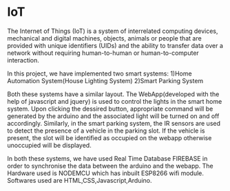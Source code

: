 # IoT
The Internet of Things (IoT) is a system of interrelated computing devices, mechanical and digital machines, objects, animals or people that are provided with unique identifiers (UIDs) and the ability to transfer data over a network without requiring human-to-human or human-to-computer interaction.

In this project, we have implemented two smart systems:
1)Home Automation System(House Lighting System)
2)Smart Parking  System

Both these systems have a similar layout. The WebApp(developed with the help of javascript and jquery) is used to control the lights in the smart home system. Upon clicking the dessired button, appropriate command will be generated by the arduino and the associated light will be turned on and off accordingly.
Similarly, in the smart parking system, the IR sensors are used to detect the presence of a vehicle in the parking slot. If the vehicle is present, the slot will be identified as occupied on the webapp otherwise unoccupied will be displayed.

In both these systems, we have used Real Time Database FIREBASE in order to synchronise the data between the arduino and the webapp.
The Hardware used is NODEMCU which has inbuilt ESP8266 wifi module. Softwares used are HTML,CSS,Javascript,Arduino. 

